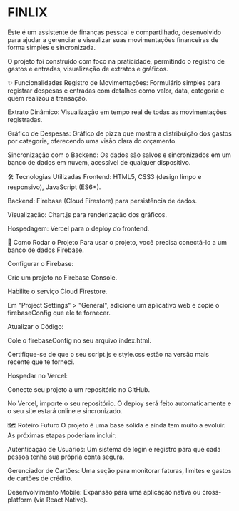 ﻿# FINLIX
Este é um assistente de finanças pessoal e compartilhado, desenvolvido para ajudar a gerenciar e visualizar suas movimentações financeiras de forma simples e sincronizada.

O projeto foi construído com foco na praticidade, permitindo o registro de gastos e entradas, visualização de extratos e gráficos.


✨ Funcionalidades
Registro de Movimentações: Formulário simples para registrar despesas e entradas com detalhes como valor, data, categoria e quem realizou a transação.

Extrato Dinâmico: Visualização em tempo real de todas as movimentações registradas.

Gráfico de Despesas: Gráfico de pizza que mostra a distribuição dos gastos por categoria, oferecendo uma visão clara do orçamento.

Sincronização com o Backend: Os dados são salvos e sincronizados em um banco de dados em nuvem, acessível de qualquer dispositivo.



🛠️ Tecnologias Utilizadas
Frontend: HTML5, CSS3 (design limpo e responsivo), JavaScript (ES6+).

Backend: Firebase (Cloud Firestore) para persistência de dados.

Visualização: Chart.js para renderização dos gráficos.

Hospedagem: Vercel para o deploy do frontend.



🚀 Como Rodar o Projeto
Para usar o projeto, você precisa conectá-lo a um banco de dados Firebase.

Configurar o Firebase:

Crie um projeto no Firebase Console.

Habilite o serviço Cloud Firestore.

Em "Project Settings" > "General", adicione um aplicativo web e copie o firebaseConfig que ele te fornecer.

Atualizar o Código:

Cole o firebaseConfig no seu arquivo index.html.

Certifique-se de que o seu script.js e style.css estão na versão mais recente que te forneci.

Hospedar no Vercel:

Conecte seu projeto a um repositório no GitHub.

No Vercel, importe o seu repositório. O deploy será feito automaticamente e o seu site estará online e sincronizado.

🗺️ Roteiro Futuro
O projeto é uma base sólida e ainda tem muito a evoluir. As próximas etapas poderiam incluir:

Autenticação de Usuários: Um sistema de login e registro para que cada pessoa tenha sua própria conta segura.

Gerenciador de Cartões: Uma seção para monitorar faturas, limites e gastos de cartões de crédito.

Desenvolvimento Mobile: Expansão para uma aplicação nativa ou cross-platform (via React Native).



